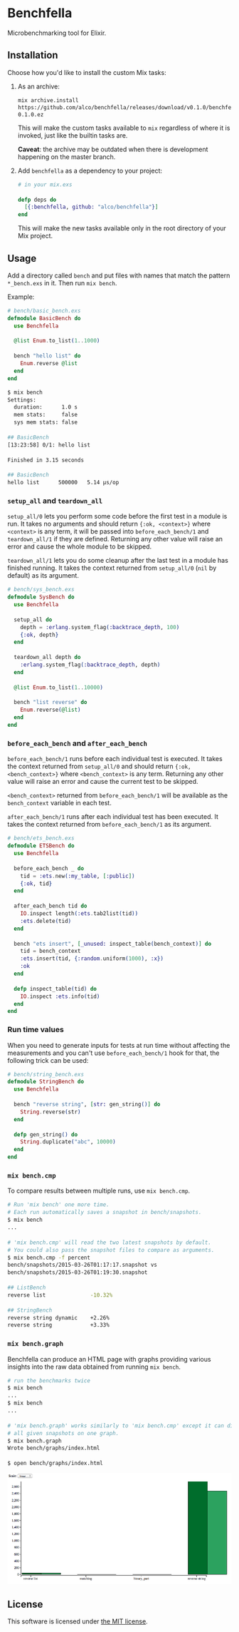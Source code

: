 Benchfella
==========

Microbenchmarking tool for Elixir.


## Installation

Choose how you'd like to install the custom Mix tasks:

  1. As an archive:

     ```
     mix archive.install https://github.com/alco/benchfella/releases/download/v0.1.0/benchfella-0.1.0.ez
     ```

     This will make the custom tasks available to `mix` regardless of where it
     is invoked, just like the builtin tasks are.

     **Caveat**: the archive may be outdated when there is development happening
     on the master branch.

  2. Add `benchfella` as a dependency to your project:

     ```elixir
     # in your mix.exs

     defp deps do
       [{:benchfella, github: "alco/benchfella"}]
     end
     ```

     This will make the new tasks available only in the root directory of your
     Mix project.


## Usage

Add a directory called `bench` and put files with names that match the pattern
`*_bench.exs` in it. Then run `mix bench`.

Example:

```elixir
# bench/basic_bench.exs
defmodule BasicBench do
  use Benchfella

  @list Enum.to_list(1..1000)

  bench "hello list" do
    Enum.reverse @list
  end
end
```

```sh
$ mix bench
Settings:
  duration:      1.0 s
  mem stats:     false
  sys mem stats: false

## BasicBench
[13:23:58] 0/1: hello list

Finished in 3.15 seconds

## BasicBench
hello list      500000   5.14 µs/op
```

### `setup_all` and `teardown_all`

`setup_all/0` lets you perform some code before the first test in a module is run.
It takes no arguments and should return `{:ok, <context>}` where `<context>` is
any term, it will be passed into `before_each_bench/1` and `teardown_all/1` if they are
defined. Returning any other value will raise an error and cause the whole
module to be skipped.

`teardown_all/1` lets you do some cleanup after the last test in a module has
finished running. It takes the context returned from `setup_all/0` (`nil` by
default) as its argument.

```elixir
# bench/sys_bench.exs
defmodule SysBench do
  use Benchfella

  setup_all do
    depth = :erlang.system_flag(:backtrace_depth, 100)
    {:ok, depth}
  end

  teardown_all depth do
    :erlang.system_flag(:backtrace_depth, depth)
  end

  @list Enum.to_list(1..10000)

  bench "list reverse" do
    Enum.reverse(@list)
  end
end
```

### `before_each_bench` and `after_each_bench`

`before_each_bench/1` runs before each individual test is executed. It
takes the context returned from `setup_all/0` and should return `{:ok,
<bench_context>}` where `<bench_context>` is any term. Returning any other value
will raise an error and cause the current test to be skipped.

`<bench_context>` returned from `before_each_bench/1` will be available as the
`bench_context` variable in each test.

`after_each_bench/1` runs after each individual test has been executed. It
takes the context returned from `before_each_bench/1` as its argument.

```elixir
# bench/ets_bench.exs
defmodule ETSBench do
  use Benchfella

  before_each_bench _ do
    tid = :ets.new(:my_table, [:public])
    {:ok, tid}
  end

  after_each_bench tid do
    IO.inspect length(:ets.tab2list(tid))
    :ets.delete(tid)
  end

  bench "ets insert", [_unused: inspect_table(bench_context)] do
    tid = bench_context
    :ets.insert(tid, {:random.uniform(1000), :x})
    :ok
  end

  defp inspect_table(tid) do
    IO.inspect :ets.info(tid)
  end
end
```

### Run time values

When you need to generate inputs for tests at run time without affecting the measurements and you
can't use `before_each_bench/1` hook for that, the following trick can be used:

```elixir
# bench/string_bench.exs
defmodule StringBench do
  use Benchfella

  bench "reverse string", [str: gen_string()] do
    String.reverse(str)
  end

  defp gen_string() do
    String.duplicate("abc", 10000)
  end
end
```

### `mix bench.cmp`

To compare results between multiple runs, use `mix bench.cmp`.

```sh
# Run 'mix bench' one more time.
# Each run automatically saves a snapshot in bench/snapshots.
$ mix bench
...

# 'mix bench.cmp' will read the two latest snapshots by default.
# You could also pass the snapshot files to compare as arguments.
$ mix bench.cmp -f percent
bench/snapshots/2015-03-26T01:17:17.snapshot vs
bench/snapshots/2015-03-26T01:19:30.snapshot

## ListBench
reverse list              -10.32%

## StringBench
reverse string dynamic    +2.26%
reverse string            +3.33%
```

### `mix bench.graph`

Benchfella can produce an HTML page with graphs providing various insights into
the raw data obtained from running `mix bench`.

```sh
# run the benchmarks twice
$ mix bench
...
$ mix bench
...

# 'mix bench.graph' works similarly to 'mix bench.cmp' except it can display
# all given snapshots on one graph.
$ mix bench.graph
Wrote bench/graphs/index.html

$ open bench/graphs/index.html
```

![Graph example](bench_graph.png "Graph example")


## License

This software is licensed under [the MIT license](LICENSE).
